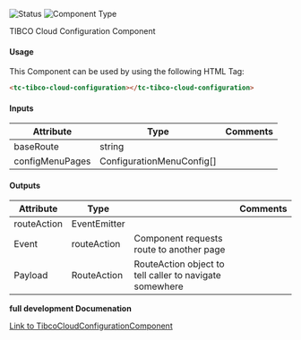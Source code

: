
![Status][auto] ![Component Type][minor] <!--Component Meta {"created_by":"Auto", "reviewed_by":"Auto", "last_modified_by":"Auto", "comment":"Main configuration panel"} Component Meta -->


<p>TIBCO Cloud Configuration Component</p>



#### Usage


This Component can be used by using the following HTML Tag:

```html
<tc-tibco-cloud-configuration></tc-tibco-cloud-configuration>
```

#### Inputs

Attribute | Type | Comments
--- | --- | ---
baseRoute | string | 
configMenuPages | ConfigurationMenuConfig[] | 

#### Outputs

Attribute | Type |   | Comments
--- | --- | --- | ---
routeAction | EventEmitter<RouteAction> |   |  
  | Event |  routeAction  |  Component requests route to another page
  | Payload |  RouteAction  |  RouteAction object to tell caller to navigate somewhere


<b>full development Documenation</b>

[Link to TibcoCloudConfigurationComponent](https://tibcosoftware.github.io/TCSTK-Angular/libdocs/tc-core-lib/components/TibcoCloudConfigurationComponent.html)


[auto]: https://img.shields.io/badge/Status-auto%20generated-lightgrey.svg?style=flat "auto generated"

[manually]: https://img.shields.io/badge/Status-manually%20created-yellow.svg?style=flat "manually created"

[draft]: https://img.shields.io/badge/Status-draft-red.svg?style=flat "draft"

[review]: https://img.shields.io/badge/Status-need%20review-yellowgreen.svg?style=flat "need review"

[review done]: https://img.shields.io/badge/Status-review%20done-green.svg?style=flat "review done"

[finalized]: https://img.shields.io/badge/Status-finalized-brightgreen.svg?style=flat "finalized"

[top]: https://img.shields.io/badge/Component%20Type-Top-blue.svg?style=flat "top Component"

[major]: https://img.shields.io/badge/Component%20Type-major%20Component-blue.svg?style=flat "major Component"

[minor]: https://img.shields.io/badge/Component%20Type-minor%20Component-blue.svg?style=flat "minor Component"


